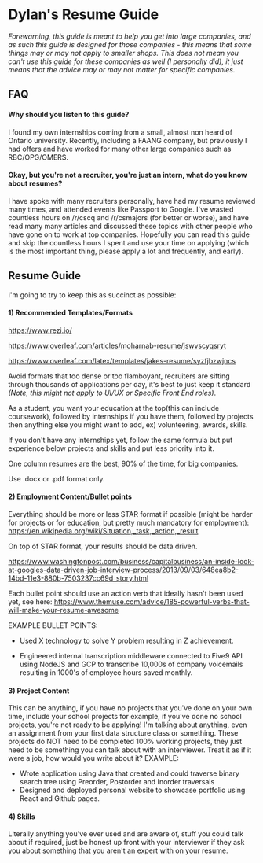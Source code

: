 # Dylan's Resume Guide
*Forewarning, this guide is meant to help you get into large companies, and as such this guide is designed for those companies - this means that some things may or may not apply to smaller shops. This does not mean you can't use this guide for these companies as well (I personally did), it just means that the advice may or may not matter for specific companies.*

## FAQ

#### Why should you listen to this guide? 

I found my own internships coming from a small, almost non heard of Ontario university. Recently, including a FAANG company, but previously I had offers and have worked for many other large companies such as RBC/OPG/OMERS.

#### Okay, but you're not a recruiter, you're just an intern, what do you know about resumes?

I have spoke with many recruiters personally, have had my resume reviewed many times, and attended events like Passport to Google. I've wasted countless hours on /r/cscq and /r/csmajors (for better or worse), and have read many many articles and discussed these topics with other people who have gone on to work at top companies. Hopefully you can read this guide and skip the countless hours I spent and use your time on applying (which is the most important thing, please apply a lot and frequently, and early).

## Resume Guide

I'm going to try to keep this as succinct as possible:

#### 1) Recommended Templates/Formats

https://www.rezi.io/

https://www.overleaf.com/articles/moharnab-resume/jswvscyqsryt

https://www.overleaf.com/latex/templates/jakes-resume/syzfjbzwjncs

Avoid formats that too dense or too flamboyant, recruiters are sifting through thousands of applications per day, it's best to just keep it standard *(Note, this might not apply to UI/UX or Specific Front End roles)*.

As a student, you want your education at the top(this can include coursework), followed by internships if you have them, followed by projects then anything else you might want to add, ex) volunteering, awards, skills.

If you don't have any internships yet, follow the same formula but put experience below projects and skills and put less priority into it.

One column resumes are the best, 90% of the time, for big companies.

Use .docx or .pdf format only.

#### 2) Employment Content/Bullet points

Everything should be more or less STAR format if possible (might be harder for projects or for education, but pretty much mandatory for employment):
https://en.wikipedia.org/wiki/Situation,_task,_action,_result

On top of STAR format, your results should be data driven.

https://www.washingtonpost.com/business/capitalbusiness/an-inside-look-at-googles-data-driven-job-interview-process/2013/09/03/648ea8b2-14bd-11e3-880b-7503237cc69d_story.html

Each bullet point should use an action verb that ideally hasn't been used yet, see here:
https://www.themuse.com/advice/185-powerful-verbs-that-will-make-your-resume-awesome


EXAMPLE BULLET POINTS:

- Used X technology to solve Y problem resulting in Z achievement.

- Engineered internal transcription middleware connected to Five9 API using NodeJS and GCP to transcribe 10,000s of company voicemails resulting in 1000's of employee hours saved monthly.

#### 3) Project Content
This can be anything, if you have no projects that you've done on your own time, include your school projects for example, if you've done no school projects, you're not ready to be applying! I'm talking about anything, even an assignment from your first data structure class or something. These projects do NOT need to be completed 100% working projects, they just need to be something you can talk about with an interviewer. Treat it as if it were a job, how would you write about it? 
EXAMPLE:
- Wrote application using Java that created and could traverse binary search tree using Preorder, Postorder and Inorder traversals
- Designed and deployed personal website to showcase portfolio using React and Github pages.

#### 4) Skills

Literally anything you've ever used and are aware of, stuff you could talk about if required, just be honest up front with your interviewer if they ask you about something that you aren't an expert with on your resume.

